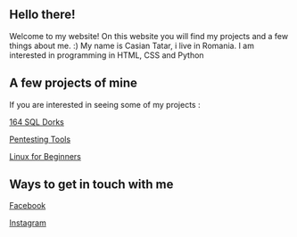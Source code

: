 ## Hello there!
Welcome to my website! On this website you will find my projects and a few things about me. :)
My name is Casian Tatar, i live in Romania.
I am interested in programming in HTML, CSS and Python

## A few projects of mine
If you are interested in seeing some of my projects :

[164 SQL Dorks](https://github.com/cxlxsseum/164-SQL-Dorks)

[Pentesting Tools](https://github.com/cxlxsseum/pentest-tools)

[Linux for Beginners](https://github.com/cxlxsseum/linuxforbeginners/)

## Ways to get in touch with me
[Facebook](https://www.facebook.com/casian.tatar.5)

[Instagram](https://www.instagram.com/casian.tatar)

